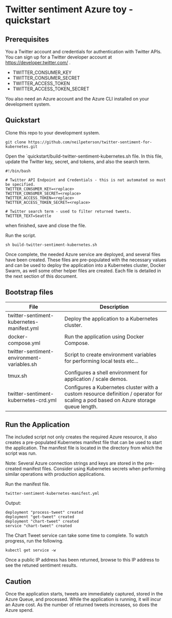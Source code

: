 # Twitter sentiment Azure toy - quickstart

## Prerequisites

You a Twitter account and credentials for authentication with Twitter APIs. You can sign up for a Twitter developer account at https://developer.twitter.com/ .

- TWITTER_CONSUMER_KEY
- TWITTER_CONSUMER_SECRET
- TWITTER_ACCESS_TOKEN
- TWITTER_ACCESS_TOKEN_SECRET

You also need an Azure account and the Azure CLI installed on your development system.

## Quickstart

Clone this repo to your development system.

```
git clone https://github.com/neilpeterson/twitter-sentiment-for-kubernetes.git
```

Open the `quickstart/build-twitter-sentiment-kubernetes.sh file. In this file, update the Twitter key, secret, and tokens, and also the search term.

```
#!/bin/bash

# Twitter API Endpoint and Credentials - this is not automated so must be specified.
TWITTER_CONSUMER_KEY=<replace>
TWITTER_CONSUMER_SECRET=<replace>
TWITTER_ACCESS_TOKEN=<replace>
TWITTER_ACCESS_TOKEN_SECRET=<replace>

# Twitter search term - used to filter returned tweets.
TWITTER_TEXT=Seattle
```

when finished, save and close the file.

Run the script.

```
sh build-twitter-sentiment-kubernetes.sh
```

Once complete, the needed Azure service are deployed, and several files have been created. These files are pre-populated with the necessary values and can be used to deploy the application into a Kubernetes cluster, Docker Swarm, as well some other helper files are created. Each file is detailed in the next section of this document.

## Bootstrap files

| File | Description |
|----|----|
| twitter-sentiment-kubernetes-manifest.yml | Deploy the application to a Kubernetes cluster. |
| docker-compose.yml | Run the application using Docker Compose. |
| twitter-sentiment-environment-variables.sh | Script to create environment variables for performing local tests etc... |
| tmux.sh | Configures a shell environment for application / scale demos. |
| twitter-sentiment-kubernetes-crd.yml | Configures a Kubernetes cluster with a custom resource definition / operator for scaling a pod based on Azure storage queue length. |

## Run the Application

The included script not only creates the required Azure resource, it also creates a pre-populated Kubernetes manifest file that can be used to start the application. The manifest file is located in the directory from which the script was run.

Note: Several Azure connection strings and keys are stored in the pre-created manifest files. Consider using Kubernetes secrets when performing similar operations with production applications.

Run the manifest file.

```
twitter-sentiment-kubernetes-manifest.yml
```

Output:

```
deployment "process-tweet" created
deployment "get-tweet" created
deployment "chart-tweet" created
service "chart-tweet" created
```

The Chart Tweet service can take some time to complete. To watch progress, run the following.

```
kubectl get service -w
```

Once a public IP address has been returned, browse to this IP address to see the retuned sentiment results.

## Caution

Once the application starts, tweets are immediately captured, stored in the Azure Queue, and processed. While the application is running, it will incur an Azure cost. As the number of returned tweets increases, so does the Azure spend.